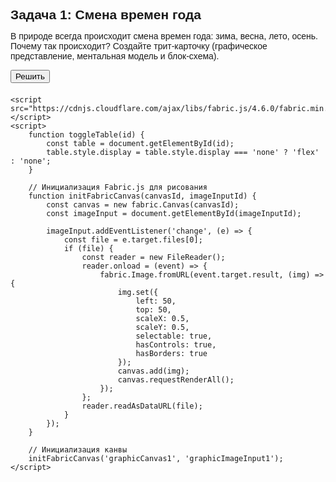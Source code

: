 <!DOCTYPE html>
<html lang="en">
<head>
    <meta charset="UTF-8">
    <meta name="viewport" content="width=device-width, initial-scale=1.0">
    <title>Tritmaster</title>
    <style>
        body {
            font-family: Arial, sans-serif;
        }
        .task {
            margin-bottom: 20px;
        }
        .task h2 {
            margin-bottom: 10px;
        }
        .task-table {
            display: flex;
            justify-content: space-between;
            margin-bottom: 20px;
        }
        .task-table div {
            border: 1px solid black;
            width: 25%;
            padding: 10px;
            box-sizing: border-box;
        }
        .task-table div canvas {
            border: 1px solid black;
            width: 100%;
            height: 100%;
        }
        .task-table div input[type="file"] {
            margin-top: 10px;
        }
        .color-picker {
            margin-top: 10px;
        }
        .shape-picker {
            margin-top: 10px;
        }
    </style>
</head>
<body>
    <div class="task">
        <h2>Задача 1: Смена времен года</h2>
        <p>В природе всегда происходит смена времен года: зима, весна, лето, осень. Почему так происходит? Создайте трит-карточку (графическое представление, ментальная модель и блок-схема).</p>
        <button onclick="toggleTable('task1')">Решить</button>
        <div id="task1" class="task-table" style="display: none;">
            <div>
                <h3>Графическое представление</h3>
                <canvas id="graphicCanvas1" width="300" height="300"></canvas>
                <input type="file" id="graphicImageInput1" accept="image/*">
            </div>
        </div>
    </div>

    <script src="https://cdnjs.cloudflare.com/ajax/libs/fabric.js/4.6.0/fabric.min.js"></script>
    <script>
        function toggleTable(id) {
            const table = document.getElementById(id);
            table.style.display = table.style.display === 'none' ? 'flex' : 'none';
        }

        // Инициализация Fabric.js для рисования
        function initFabricCanvas(canvasId, imageInputId) {
            const canvas = new fabric.Canvas(canvasId);
            const imageInput = document.getElementById(imageInputId);

            imageInput.addEventListener('change', (e) => {
                const file = e.target.files[0];
                if (file) {
                    const reader = new FileReader();
                    reader.onload = (event) => {
                        fabric.Image.fromURL(event.target.result, (img) => {
                            img.set({
                                left: 50,
                                top: 50,
                                scaleX: 0.5,
                                scaleY: 0.5,
                                selectable: true,
                                hasControls: true,
                                hasBorders: true
                            });
                            canvas.add(img);
                            canvas.requestRenderAll();
                        });
                    };
                    reader.readAsDataURL(file);
                }
            });
        }

        // Инициализация канвы
        initFabricCanvas('graphicCanvas1', 'graphicImageInput1');
    </script>
</body>
</html>
